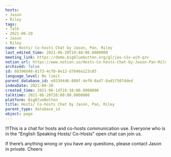 ```yaml
---
hosts:
- Jason
- Riley
tags:
- Talk
- 2021-06-20
- Jason
- Riley
name: Hosts/ Co-hosts Chat by Jason, Pan, Riley
last_edited_time: 2021-06-20T19:48:00.0000000
meeting_link: https://demo.bigbluebutton.org/gl/jas-s1x-wi9-qzv
notion_url: https://www.notion.so/Hosts-Co-hosts-Chat-by-Jason-Pan-Riley-68390d4881f34cf08e12d7840a123c85
archived: false
id: 68390d48-81f3-4cf0-8e12-d7840a123c85
language_level: No limit
parent_database_id: e9339446-880f-4ef0-8ad7-8ad1f507dded
indexDate: 2021-06-20
created_time: 2021-06-14T19:10:00.0000000
talktime: 2021-06-20T20:00:00.0000000
platform: BigBlueBotton
title: Hosts/ Co-hosts Chat by Jason, Pan, Riley
parent_type: database_id
object: page
---
```


!!!This is a chat for hosts and co-hosts communication use. Everyone who is in the “English Speaking Hosts/ Co-Hosts” open chat can join us.

If there’s anything wrong or you have any questions, please contact Jason in private. Cheers

